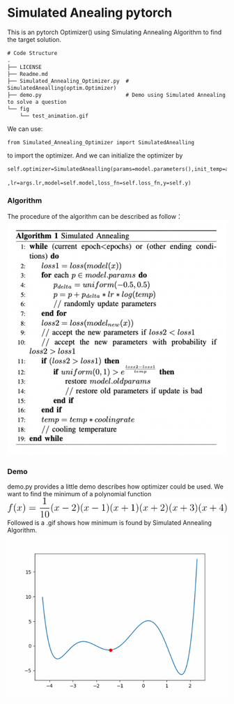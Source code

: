 # Simulated Anealing pytorch
This is an pytorch Optimizer() using Simulating Annealing Algorithm to find the target solution.

```linux
# Code Structure
.
├── LICENSE
├── Readme.md
├── Simulated_Annealing_Optimizer.py  # SimulatedAnealling(optim.Optimizer)
├── demo.py                           # Demo using Simulated Annealing to solve a question
└── fig 
    └── test_animation.gif
```
We can use:
```python3
from Simulated_Annealing_Optimizer import SimulatedAnealling
```
to import the optimizer.
And we can initialize the optimizer by
```python3
self.optimizer=SimulatedAnealling(params=model.parameters(),init_temp=args.init_temp,cooling=args.cooling
                                          ,lr=args.lr,model=self.model,loss_fn=self.loss_fn,y=self.y)
```
### Algorithm
The procedure of the algorithm can be described as follow：
![image](./fig/Algorithm.png)
### Demo
demo.py provides a little demo describes how optimizer could be used. We want to find the minimum of a polynomial function 
![equation](./fig/equation.svg) Followed is a .gif shows how minimum is found by Simulated Annealing Algorithm. 
![image](./fig/test_animation.gif)
